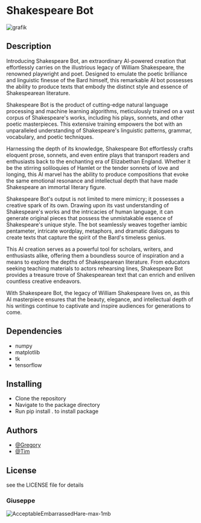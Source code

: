 # Shakespeare Bot


![grafik](https://github.com/rergr/shakespeare_bot/assets/132651459/d13c4ebe-ce6f-4d8f-ba91-607e187de39c)


## Description

Introducing Shakespeare Bot, an extraordinary AI-powered creation that effortlessly carries on the illustrious legacy of William Shakespeare, the renowned playwright and poet. Designed to emulate the poetic brilliance and linguistic finesse of the Bard himself, this remarkable AI bot possesses the ability to produce texts that embody the distinct style and essence of Shakespearean literature.

Shakespeare Bot is the product of cutting-edge natural language processing and machine learning algorithms, meticulously trained on a vast corpus of Shakespeare's works, including his plays, sonnets, and other poetic masterpieces. This extensive training empowers the bot with an unparalleled understanding of Shakespeare's linguistic patterns, grammar, vocabulary, and poetic techniques.

Harnessing the depth of its knowledge, Shakespeare Bot effortlessly crafts eloquent prose, sonnets, and even entire plays that transport readers and enthusiasts back to the enchanting era of Elizabethan England. Whether it be the stirring soliloquies of Hamlet or the tender sonnets of love and longing, this AI marvel has the ability to produce compositions that evoke the same emotional resonance and intellectual depth that have made Shakespeare an immortal literary figure.

Shakespeare Bot's output is not limited to mere mimicry; it possesses a creative spark of its own. Drawing upon its vast understanding of Shakespeare's works and the intricacies of human language, it can generate original pieces that possess the unmistakable essence of Shakespeare's unique style. The bot seamlessly weaves together iambic pentameter, intricate wordplay, metaphors, and dramatic dialogues to create texts that capture the spirit of the Bard's timeless genius.

This AI creation serves as a powerful tool for scholars, writers, and enthusiasts alike, offering them a boundless source of inspiration and a means to explore the depths of Shakespearean literature. From educators seeking teaching materials to actors rehearsing lines, Shakespeare Bot provides a treasure trove of Shakespearean text that can enrich and enliven countless creative endeavors.

With Shakespeare Bot, the legacy of William Shakespeare lives on, as this AI masterpiece ensures that the beauty, elegance, and intellectual depth of his writings continue to captivate and inspire audiences for generations to come.

## Dependencies

* numpy
* matplotlib
* tk
* tensorflow

## Installing

* Clone the repository
* Navigate to the package directory
* Run pip install . to install package

## Authors

* [@Gregory](https://github.com/rergr)
* [@Tim](https://github.com/awjolanda)

## License

see the LICENSE file for details

### Giuseppe

![AcceptableEmbarrassedHare-max-1mb](https://github.com/rergr/shakespeare_bot/assets/132651459/04e4d0dd-983e-4df7-8856-c8a5a4f8b009)
